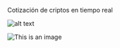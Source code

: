 Cotización de criptos en tiempo real




![alt text](https://imgur.com/6DiUEGi)

![This is an image](https://myoctocat.com/assets/images/base-octocat.svg)
